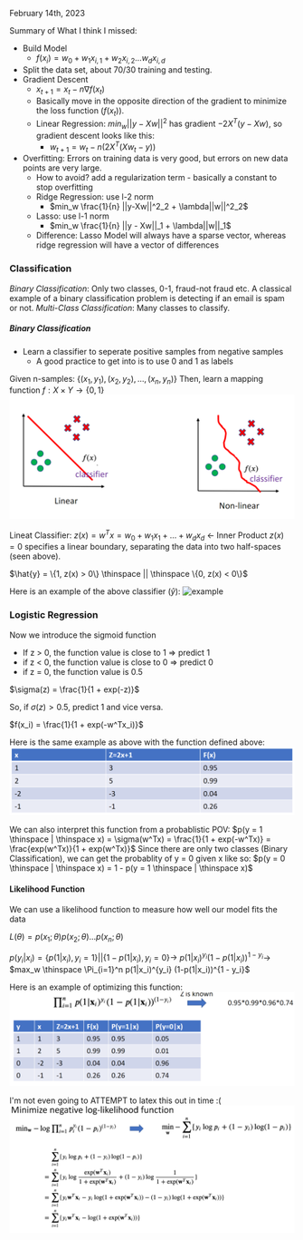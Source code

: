 February 14th, 2023

Summary of What I think I missed:
- Build Model
	- $f(x_i) = w_0 + w_1x_{i,1} + w_2x_{i,2} \dots w_dx_{i, d}$ 
- Split the data set, about 70/30 training and testing.
- Gradient Descent
	- $x_{t+1} = x_t - n \nabla f(x_t)$ 
	- Basically move in the opposite direction of the gradient to minimize the loss function ($f(x_t)$).
	- Linear Regression: $min_w ||y - Xw||^2$ has gradient $-2X^T(y-Xw)$, so gradient descent looks like this:
		- $w_{t+1} = w_t - n(2X^T(Xw_t - y))$
- Overfitting: Errors on training data is very good, but errors on new data points are very large.
	- How to avoid? add a regularization term - basically a constant to stop overfitting
	- Ridge Regression: use l-2 norm
		- $min_w \frac{1}{n} ||y-Xw||^2_2 + \lambda||w||^2_2$ 
	- Lasso: use l-1 norm
		- $min_w \frac{1}{n} ||y - Xw||_1 + \lambda||w||_1$
	- Difference: Lasso Model will always have a sparse vector, whereas ridge regression will have a vector of differences

### Classification

*Binary Classification*: Only two classes, 0-1, fraud-not fraud etc.
A classical example of a binary classification problem is detecting if an email is spam or not.
*Multi-Class Classification*: Many classes to classify.

##### Binary Classification
- Learn a classifier to seperate positive samples from negative samples
	- A good practice to get into is to use 0 and 1 as labels

Given n-samples: $\{(x_1, y_1), (x_2, y_2), \dots , (x_n, y_n)\}$
Then, learn a mapping function $f: X \times Y \rightarrow \{0, 1\}$ 
 ![examples](images/classification_examples.png)

Lineat Classifier: $z(x) = w^Tx = w_0 + w_1x_1 + \dots + w_dx_d$ <- Inner Product
$z(x) = 0$ specifies a linear boundary, separating the data into two half-spaces (seen above).

$\hat{y} = \{1, z(x) > 0\} \thinspace || \thinspace \{0, z(x) < 0\}$

Here is an example of the above classifier ($\hat{y}$):
![example](mages/y_hat_ex.png)

### Logistic Regression

Now we introduce the sigmoid function

- If z > 0, the function value is close to 1 => predict 1
- if z < 0, the function value is close to 0 => predict 0
- if z = 0, the function value is 0.5

$\sigma(z) = \frac{1}{1 + exp(-z)}$ 

So, if $\sigma(z) > 0.5$, predict 1 and vice versa.

$f(x_i) = \frac{1}{1 + exp(-w^Tx_i)}$

Here is the same example as above with the function defined above:
![example](images/sigmoid.png)

We can also interpret this function from a probablistic POV: $p(y = 1 \thinspace | \thinspace x) = \sigma(w^Tx) = \frac{1}{1 + exp(-w^Tx)} = \frac{exp(w^Tx)}{1 + exp(w^Tx)}$ 
Since there are only two classes (Binary Classification), we can get the probablity of y = 0 given x like so: $p(y = 0 \thinspace | \thinspace x) = 1 - p(y = 1 \thinspace | \thinspace x)$

#### Likelihood Function

We can use a likelihood function to measure how well our model fits the data

$L(\theta) = p(x_1;\theta)p(x_2;\theta)\dots p(x_n;\theta)$ 

$p(y_i | x_i) = \{p(1|x_i), y_i = 1\} || \{1 - p(1|x_i), y_i = 0\} \rightarrow$
$p(1|x_i)^{y_i} (1 - p(1|x_i))^{1-y_i} \rightarrow$
$max_w \thinspace \Pi_{i=1}^n p(1|x_i)^{y_i} (1-p(1|x_i))^{1 - y_i}$  

Here is an example of optimizing this function:
![example](images/likelihood.png)

I'm not even going to ATTEMPT to latex this out in time :(
![example](images/minimize_log_likelihood.png)

